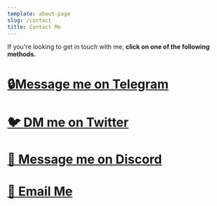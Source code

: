 ```yaml
---
template: about-page
slug: /contact
title: Contact Me
---
```

I﻿f you're looking to get in touch with me, **click on one of the following methods.** 

# [🔒Message me on Telegram](https://maxtheobald.t.me)

# [🐦 DM me on Twitter](https://twitter.com/maxtheobaldd)

# [👾 Message me on Discord](https://lookup.guru/638766360284889098)

# [📨 Email Me](mailto:maxtheobald@protonmail.com)